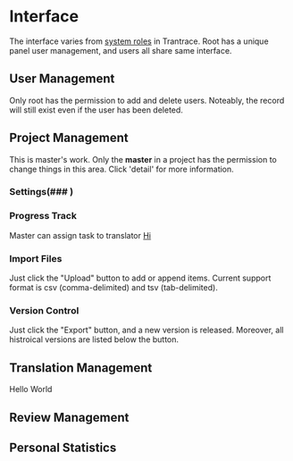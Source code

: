 # Interface

The interface varies from [system roles](/roles.md) in Trantrace. Root has a unique panel user management, and users all share same interface.


## User Management

Only root has the permission to add and delete users. Noteably, the record will still exist even if the user has been deleted.



## Project Management

This is master's work. Only the **master** in a project has the permission to change things in this area. Click 'detail' for more information.

### Settings(### )

### Progress Track

Master can assign task to translator [Hi](#jump)

### Import Files

Just click the "Upload" button to add or append items. Current support format is csv (comma-delimited) and tsv (tab-delimited).

### Version Control

Just click the "Export" button, and a new version is released. Moreover, all histroical versions are listed below the button.

## Translation Management

<span id="jump">Hello World</span>



## Review Management



## Personal Statistics

## 



